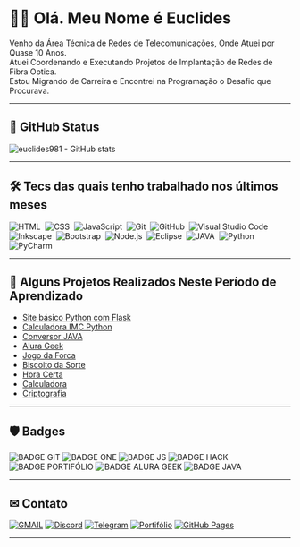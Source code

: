 # 🖖🏻 Olá. Meu Nome é Euclides

Venho da Área Técnica de Redes de Telecomunicações, Onde Atuei por Quase 10 Anos.  
Atuei Coordenando e Executando Projetos de Implantação de Redes de Fibra Optica.  
Estou Migrando de Carreira e Encontrei na Programação o Desafio que Procurava.

___

## 📌 GitHub Status

![euclides981 - GitHub stats](https://github-readme-stats.vercel.app/api?username=euclides981&count_private=true&hide=prs,contribs&show_icons=true&theme=gotham)

___

## 🛠 Tecs das quais tenho trabalhado nos últimos meses

![HTML](https://img.shields.io/badge/-HTML-ccc?style=flat&logo=HTML5)&nbsp;
![CSS](https://img.shields.io/badge/-CSS-ccc?style=flat&logo=CSS3&logoColor=1572B6)&nbsp;
![JavaScript](https://img.shields.io/badge/-JavaScript-999?style=flat&logo=javascript)&nbsp;
![Git](https://img.shields.io/badge/-Git-ccc?style=flat&logo=git&logoColor=red)&nbsp;
![GitHub](https://img.shields.io/badge/-GitHub-ccc?style=flat&logo=github&logoColor=black)&nbsp;
![Visual Studio Code](https://img.shields.io/badge/-Visual%20Studio%20Code-ccc?style=flat&logo=visual-studio-code&logoColor=blue)&nbsp;
![Inkscape](https://img.shields.io/badge/-Inkscape-ccc?style=flat&logo=inkscape&logoColor=000)&nbsp;
![Bootstrap](https://img.shields.io/badge/-bootstrap-ccc?style=flat&logo=bootstrap&logoColor=blue)&nbsp;
![Node.js](https://img.shields.io/badge/-Node.js-ccc?style=flat&logo=node.js&logoColor=gren)&nbsp;
![Eclipse](https://img.shields.io/badge/-Eclipse-ccc?style=flat&logo=eclipse&logoColor=blue)&nbsp;
![JAVA](https://img.shields.io/badge/-JAVA-ccc?style=flat&logo=Jameson&logoColor=red)&nbsp;
![Python](https://img.shields.io/badge/-python-ccc?style=flat&logo=python&logoColor=blue)&nbsp;
![PyCharm](https://img.shields.io/badge/-PyCharm-ccc?style=flat&logo=PyCharm&logoColor=black)&nbsp;

___

## 🧱 Alguns Projetos Realizados Neste Período de Aprendizado

- [Site básico Python com Flask](https://python-and-flask.herokuapp.com/)  
- [Calculadora IMC Python](https://github.com/euclides981/calculadora-imc)  
- [Conversor JAVA](https://github.com/euclides981/conversor)  
- [Alura Geek](https://euclides981.github.io/geek/)  
- [Jogo da Forca](https://euclides981.github.io/jogo-da-forca/)  
- [Biscoito da Sorte](https://euclides981.github.io/biscoito-da-sorte/)  
- [Hora Certa](https://euclides981.github.io/hora-certa/)  
- [Calculadora](https://euclides981.github.io/calculadora/)  
- [Criptografia](https://euclides981.github.io/criptografia/)  

___

## 🛡 Badges

<!-- [![BADGE GIT](https://euclides981.github.io/euclides981/img/badges/git.png)](https://euclides981.github.io/euclides981/) -->
![BADGE GIT](https://euclides981.github.io/euclides981/img/badges/git.png)
![BADGE ONE](https://euclides981.github.io/euclides981/img/badges/one.png)
![BADGE JS](https://euclides981.github.io/euclides981/img/badges/js.png)
![BADGE HACK](https://euclides981.github.io/euclides981/img/badges/hack.png)
![BADGE PORTIFÓLIO](https://euclides981.github.io/euclides981/img/badges/badge-projeto-portifolio.png)
![BADGE ALURA GEEK](https://euclides981.github.io/euclides981/img/badges/tres.png)
![BADGE JAVA](https://euclides981.github.io/euclides981/img/badges/java.png)

___

## ✉ Contato

[![GMAIL](https://img.shields.io/badge/-gmail-fff?style=flat&logo=gmail)](mailto:euclides981@gmail.com)&nbsp;[![Discord](https://img.shields.io/badge/-Discord-fff?style=flat&logo=discord)](https://discordapp.com/users/euclides981)&nbsp;[![Telegram](https://img.shields.io/badge/-Telegram-fff?style=flat&logo=telegram)](https://t.me/euclides981)&nbsp;[![Portifólio](https://img.shields.io/badge/-Portifólio-fff?style=flat&logo=files)](https://euclides981.github.io/)&nbsp;[![GitHub Pages](https://img.shields.io/badge/-Perfil%20GitHub%20Pages-fff?style=flat&logo=about.me&logoColor=black)](https://euclides981.github.io/euclides981/)

___
